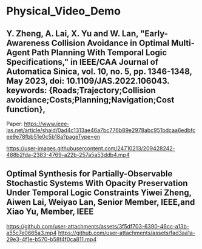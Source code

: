 # Physical_Video_Demo


## Y. Zheng, A. Lai, X. Yu and W. Lan, "Early-Awareness Collision Avoidance in Optimal Multi-Agent Path Planning With Temporal Logic Specifications," in IEEE/CAA Journal of Automatica Sinica, vol. 10, no. 5, pp. 1346-1348, May 2023, doi: 10.1109/JAS.2022.106043. keywords: {Roads;Trajectory;Collision avoidance;Costs;Planning;Navigation;Cost function}, 
Paper: https://www.ieee-jas.net/article/shaid/0ad4c1313ae46a7bc776b89e2978abc951bdcaa6edbfcee9e78fbb51e0c5b18a?pageType=en

https://user-images.githubusercontent.com/24710213/209428242-488b2fda-2383-4769-a22b-257a5a53ddb4.mp4

## Optimal Synthesis for Partially-Observable Stochastic Systems With Opacity Preservation Under Temporal Logic Constraints Yiwei Zheng, Aiwen Lai, Weiyao Lan, Senior Member, IEEE,and Xiao Yu, Member, IEEE
https://github.com/user-attachments/assets/3f5df703-6390-46cc-a13b-a55c7e0665a3.mp4
https://github.com/user-attachments/assets/fad3aa1a-29e3-4f1e-b570-b58f4f0ca811.mp4


